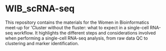 # WIB_scRNA-seq

This repository contains the materials for the Women in Bioinformatics meet-up for 'Cluster without the fluster: what to expect in a single-cell RNA-seq workflow. It highlights the different steps and considerations involved when performing a single-cell RNA-seq analysis, from raw data QC to clustering and marker identification.
